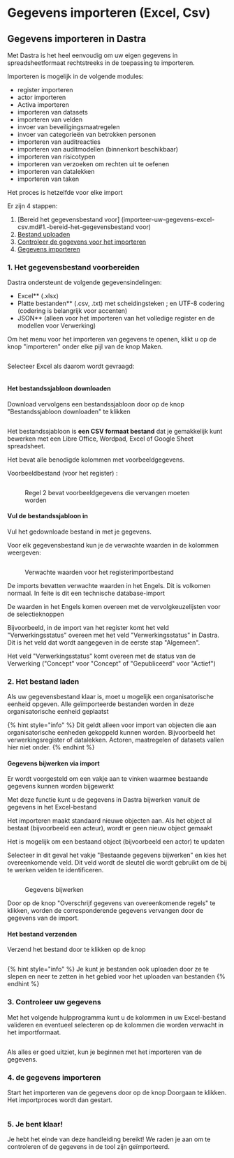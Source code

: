 # Gegevens importeren (Excel, Csv)

## Gegevens importeren in Dastra

Met Dastra is het heel eenvoudig om uw eigen gegevens in spreadsheetformaat rechtstreeks in de toepassing te importeren.

Importeren is mogelijk in de volgende modules:&#x20;

* register importeren
* actor importeren
* Activa importeren
* importeren van datasets
* importeren van velden
* invoer van beveiligingsmaatregelen
* invoer van categorieën van betrokken personen
* importeren van auditreacties
* importeren van auditmodellen (binnenkort beschikbaar)
* importeren van risicotypen
* importeren van verzoeken om rechten uit te oefenen
* importeren van datalekken
* importeren van taken

Het proces is hetzelfde voor elke import &#x20;

Er zijn 4 stappen:&#x20;

1. [Bereid het gegevensbestand voor] (importeer-uw-gegevens-excel-csv.md#1.-bereid-het-gegevensbestand voor)
2. [Bestand uploaden](import-uw-gegevens-excel-csv.md#2.-upload-bestand)
3. [Controleer de gegevens voor het importeren](importeer-uw-gegevens-excel-csv.md#3.-controleer-uw-gegevens)
4. [Gegevens importeren](import-je-gegevens-excel-csv.md#4.-import-gegevens)



### 1. Het gegevensbestand voorbereiden

Dastra ondersteunt de volgende gegevensindelingen:

* Excel** (.xlsx)
* Platte bestanden** (.csv, .txt) met scheidingsteken ; en UTF-8 codering (codering is belangrijk voor accenten)
* JSON** (alleen voor het importeren van het volledige register en de modellen voor Verwerking)

Om het menu voor het importeren van gegevens te openen, klikt u op de knop "importeren" onder elke pijl van de knop Maken.

<figure><img src="../../.gitbook/assets/image (261).png" alt=""><figcaption></figcaption></figure>

Selecteer Excel als daarom wordt gevraagd:&#x20;

<figure><img src="../../.gitbook/assets/image (83) (1).png" alt=""><figcaption></figcaption></figure>

#### Het bestandssjabloon downloaden

Download vervolgens een bestandssjabloon door op de knop "Bestandssjabloon downloaden" te klikken

<figure><img src="../../.gitbook/assets/image (264).png" alt=""><figcaption></figcaption></figure>

Het bestandssjabloon is **een CSV formaat bestand** dat je gemakkelijk kunt bewerken met een Libre Office, Wordpad, Excel of Google Sheet spreadsheet.

Het bevat alle benodigde kolommen met voorbeeldgegevens.

Voorbeeldbestand (voor het register) : &#x20;

<figure><img src="../../.gitbook/assets/image (265).png" alt=""><figcaption><p>Regel 2 bevat voorbeeldgegevens die vervangen moeten worden</p></figcaption></figure>

#### Vul de bestandssjabloon in

Vul het gedownloade bestand in met je gegevens.

Voor elk gegevensbestand kun je de verwachte waarden in de kolommen weergeven:&#x20;

<figure><img src="../../.gitbook/assets/image (262) (1).png" alt=""><figcaption><p>Verwachte waarden voor het registerimportbestand</p></figcaption></figure>

De imports bevatten verwachte waarden in het Engels. Dit is volkomen normaal. In feite is dit een technische database-import &#x20;

De waarden in het Engels komen overeen met de vervolgkeuzelijsten voor de selectieknoppen &#x20;

Bijvoorbeeld, in de import van het register komt het veld "Verwerkingsstatus" overeen met het veld "Verwerkingsstatus" in Dastra. Dit is het veld dat wordt aangegeven in de eerste stap "Algemeen".

Het veld "Verwerkingsstatus" komt overeen met de status van de Verwerking ("Concept" voor "Concept" of "Gepubliceerd" voor "Actief") &#x20;

### 2. Het bestand laden

Als uw gegevensbestand klaar is, moet u mogelijk een organisatorische eenheid opgeven. Alle geïmporteerde bestanden worden in deze organisatorische eenheid geplaatst &#x20;

{% hint style="info" %}
Dit geldt alleen voor import van objecten die aan organisatorische eenheden gekoppeld kunnen worden. Bijvoorbeeld het verwerkingsregister of datalekken. Actoren, maatregelen of datasets vallen hier niet onder.
{% endhint %}

#### Gegevens bijwerken via import

Er wordt voorgesteld om een vakje aan te vinken waarmee bestaande gegevens kunnen worden bijgewerkt &#x20;

Met deze functie kunt u de gegevens in Dastra bijwerken vanuit de gegevens in het Excel-bestand &#x20;

Het importeren maakt standaard nieuwe objecten aan. Als het object al bestaat (bijvoorbeeld een acteur), wordt er geen nieuw object gemaakt &#x20;

Het is mogelijk om een bestaand object (bijvoorbeeld een actor) te updaten &#x20;

Selecteer in dit geval het vakje "Bestaande gegevens bijwerken" en kies het overeenkomende veld. Dit veld wordt de sleutel die wordt gebruikt om de bij te werken velden te identificeren.&#x20;

<figure><img src="../../.gitbook/assets/image (263).png" alt=""><figcaption><p>Gegevens bijwerken</p></figcaption></figure>

Door op de knop "Overschrijf gegevens van overeenkomende regels" te klikken, worden de corresponderende gegevens vervangen door de gegevens van de import.

#### Het bestand verzenden

Verzend het bestand door te klikken op de knop

<figure><img src="../../.gitbook/assets/image (266).png" alt=""><figcaption></figcaption></figure>

{% hint style="info" %}
Je kunt je bestanden ook uploaden door ze te slepen en neer te zetten in het gebied voor het uploaden van bestanden
{% endhint %}

### 3. Controleer uw gegevens

Met het volgende hulpprogramma kunt u de kolommen in uw Excel-bestand valideren en eventueel selecteren op de kolommen die worden verwacht in het importformaat.

<figure><img src="../../.gitbook/assets/image (248) (1).png" alt=""><figcaption></figcaption></figure>

Als alles er goed uitziet, kun je beginnen met het importeren van de gegevens.

### 4. de gegevens importeren

Start het importeren van de gegevens door op de knop Doorgaan te klikken. Het importproces wordt dan gestart.

<figure><img src="../../.gitbook/assets/image (252) (1) (1).png" alt=""><figcaption></figcaption></figure>



### 5. Je bent klaar!

Je hebt het einde van deze handleiding bereikt! We raden je aan om te controleren of de gegevens in de tool zijn geïmporteerd.











